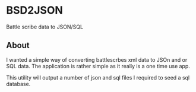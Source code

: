 # BSD2JSON
Battle scribe data to JSON/SQL


## About
I wanted a simple way of converting battlescrbes xml data to JSOn and or SQL data. The application is rather simple as it really is a one time use app.

This utility will output a number of json and sql files I required to seed a sql database.

